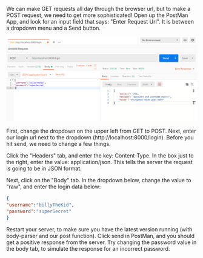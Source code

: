 We can make GET requests all day through the browser url, but to make a POST request, we need to get more sophisticated! Open up the PostMan App, and look for an input field that says: "Enter Request Url". It is between a dropdown menu and a Send button.

<img src='../postman.PNG' alt="screenshot of postman">
 
First, change the dropdown on the upper left from GET to POST. Next, enter our login url next to the dropdown (http://localhost:8000/login). Before you hit send, we need to change a few things.
 
Click the "Headers" tab, and enter the key: Content-Type. In the box just to the right, enter the value: application/json. This tells the server the request is going to be in JSON format.
 
Next, click on the "Body" tab. In the dropdown below, change the value to "raw", and enter the login data below:
```json 
{
"username":"billyTheKid",
"password":"superSecret"
}
```
Restart your server, to make sure you have the latest version running (with body-parser and our post function). Click send in PostMan, and you should get a positive response from the server. Try changing the password value in the body tab, to simulate the response for an incorrect password.
